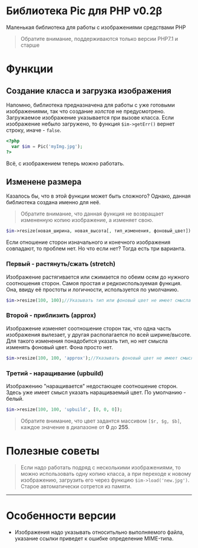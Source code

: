 # Библиотека Pic для PHP v0.2&beta;
Маленькая библиотека для работы с изображениями средствами PHP
>Обратите внимание, поддерживаются только версии PHP7.1 и старше
# Функции
## Создание класса и загрузка изображения
Напомню, библиотека предназначена для работы с уже готовыми изображениями, так что создание *холстов* не предусмотрено. Загружаемое изображение указывается при вызове класса. Если изображение небыло загружено, то функция `$im->getErr()` вернет строку, иначе - `false`.
```php
<?php
  var $im = Pic('myImg.jpg');
?>
```
Всё, с изображением теперь можно работать.
## Изменене размера
Казалось бы, что в этой функции может быть сложного? Однако, данная библиотека создана именно для неё.

>Обратите внимание, что данная функция не возвращает измененную копию изображение, а изменяет свою.
```php
$im->resize(новая_ширина, новая_высота[, тип_изменения, фоновый_цвет])
```
Если отношение сторон изначального и конечного изображения совпадают, то проблем нет. Но что если нет? Тогда есть три варианта.

### Первый - растянуть/сжать (stretch)
Изображение растягивается или сжимается по обеим осям до нужного соотношения сторон. Самоя простая и редкоиспользуемая функция. Она, ввиду её простоты и логичности, используется по умолчанию.
```php
$im->resize(100, 100);//Указывать тип или фоновый цвет не имеет смысла
```
### Второй - приблизить (approx)
Изображение изменяет соотношение сторон так, что одна часть изображения вылезает, у другая располагается по всей ширине/высоте. Для такого изменения понадобится указать тип, но нет смысла изменять фоновый цвет. Фона просто нет.
```php
$im->resize(100, 100, 'approx');//Указывать фоновый цвет не имеет смысла
```
### Третий - наращивание (upbuild)
Изображению "наращивается" недостающее соотношение сторон. Здесь уже имеет смысл указать наращиваемый цвет. По умолчанию - белый.
```php
$im->resize(100, 100, 'upbuild', [0, 0, 0]);
```
>Обратите внимание, что цвет задантся массивом `[$r, $g, $b]`, каждое значение в диапазоне от **0** до  **255**.

# Полезные советы
>Если надо работать подряд с несколькими изображениями, то можно использовать одну копию класса, а при переходе к новому изображению, загрузить его через функцию `$im->load('new.jpg')`. Старое автоматически сотрется из памяти.

***
# Особенности версии
* Изображения надо указывать относитьльно выполняемого файла, указание ссылки приведет к ошибке определение MIME-типа.
